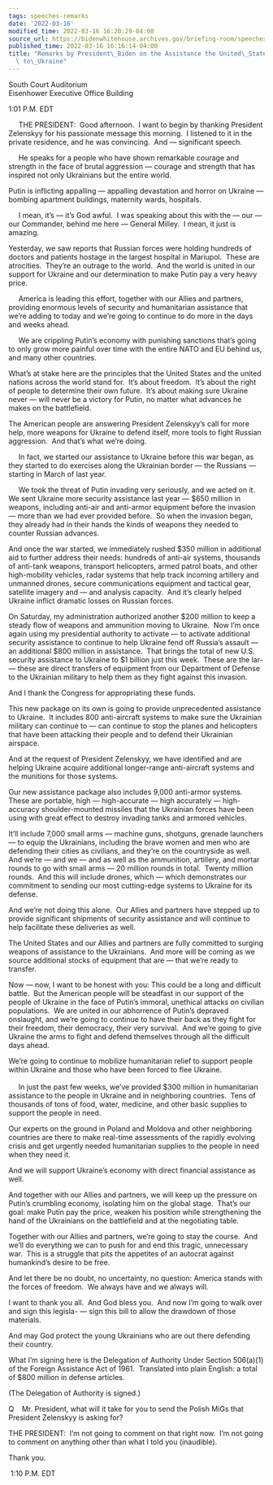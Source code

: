 ```yaml
---
tags: speeches-remarks
date: '2022-03-16'
modified_time: 2022-03-16 16:20:29-04:00
source_url: https://bidenwhitehouse.archives.gov/briefing-room/speeches-remarks/2022/03/16/remarks-by-president-biden-on-the-assistance-the-united-states-is-providing-to-ukraine/
published_time: 2022-03-16 16:16:14-04:00
title: "Remarks by President\_Biden on the Assistance the United\_States is Providing\
  \ to\_Ukraine"
---
```

 
South Court Auditorium  
Eisenhower Executive Office Building

1:01 P.M. EDT

     THE PRESIDENT:  Good afternoon.  I want to begin by thanking
President Zelenskyy for his passionate message this morning.  I listened
to it in the private residence, and he was convincing.  And —
significant speech.  
  
     He speaks for a people who have shown remarkable courage and
strength in the face of brutal aggression — courage and strength that
has inspired not only Ukrainians but the entire world. 

Putin is inflicting appalling — appalling devastation and horror on
Ukraine — bombing apartment buildings, maternity wards, hospitals.   
  
     I mean, it’s — it’s God awful.  I was speaking about this with the
— our — our Commander, behind me here — General Milley.  I mean, it just
is amazing.

Yesterday, we saw reports that Russian forces were holding hundreds of
doctors and patients hostage in the largest hospital in Mariupol.  These
are atrocities.  They’re an outrage to the world.  And the world is
united in our support for Ukraine and our determination to make Putin
pay a very heavy price.  
  
     America is leading this effort, together with our Allies and
partners, providing enormous levels of security and humanitarian
assistance that we’re adding to today and we’re going to continue to do
more in the days and weeks ahead.  
  
     We are crippling Putin’s economy with punishing sanctions that’s
going to only grow more painful over time with the entire NATO and EU
behind us, and many other countries.

What’s at stake here are the principles that the United States and the
united nations across the world stand for.  It’s about freedom.  It’s
about the right of people to determine their own future.  It’s about
making sure Ukraine never — will never be a victory for Putin, no matter
what advances he makes on the battlefield.

The American people are answering President Zelenskyy’s call for more
help, more weapons for Ukraine to defend itself, more tools to fight
Russian aggression.  And that’s what we’re doing.

  
     In fact, we started our assistance to Ukraine before this war
began, as they started to do exercises along the Ukrainian border — the
Russians — starting in March of last year.  
  
     We took the threat of Putin invading very seriously, and we acted
on it.  We sent Ukraine more security assistance last year — $650
million in weapons, including anti-air and anti-armor equipment before
the invasion — more than we had ever provided before.  So when the
invasion began, they already had in their hands the kinds of weapons
they needed to counter Russian advances.

And once the war started, we immediately rushed $350 million in
additional aid to further address their needs: hundreds of anti-air
systems, thousands of anti-tank weapons, transport helicopters, armed
patrol boats, and other high-mobility vehicles, radar systems that help
track incoming artillery and unmanned drones, secure communications
equipment and tactical gear, satellite imagery and — and analysis
capacity.  And it’s clearly helped Ukraine inflict dramatic losses on
Russian forces.      

On Saturday, my administration authorized another $200 million to keep a
steady flow of weapons and ammunition moving to Ukraine.  Now I’m once
again using my presidential authority to activate — to activate
additional security assistance to continue to help Ukraine fend off
Russia’s assault — an additional $800 million in assistance.  That
brings the total of new U.S. security assistance to Ukraine to $1
billion just this week.  These are the lar- — these are direct transfers
of equipment from our Department of Defense to the Ukrainian military to
help them as they fight against this invasion.   

And I thank the Congress for appropriating these funds. 

This new package on its own is going to provide unprecedented assistance
to Ukraine.  It includes 800 anti-aircraft systems to make sure the
Ukrainian military can continue to — can continue to stop the planes and
helicopters that have been attacking their people and to defend their
Ukrainian airspace.  

And at the request of President Zelenskyy, we have identified and are
helping Ukraine acquire additional longer-range anti-aircraft systems
and the munitions for those systems.  

Our new assistance package also includes 9,000 anti-armor systems. 
These are portable, high — high-accurate — high accurately —
high-accuracy shoulder-mounted missiles that the Ukrainian forces have
been using with great effect to destroy invading tanks and armored
vehicles.   

It’ll include 7,000 small arms — machine guns, shotguns, grenade
launchers — to equip the Ukrainians, including the brave women and men
who are defending their cities as civilians, and they’re on the
countryside as well.  And we’re — and we — and as well as the
ammunition, artillery, and mortar rounds to go with small arms — 20
million rounds in total.  Twenty million rounds.  And this will include
drones, which — which demonstrates our commitment to sending our most
cutting-edge systems to Ukraine for its defense. 

And we’re not doing this alone.  Our Allies and partners have stepped up
to provide significant shipments of security assistance and will
continue to help facilitate these deliveries as well. 

The United States and our Allies and partners are fully committed to
surging weapons of assistance to the Ukrainians.  And more will be
coming as we source additional stocks of equipment that are — that we’re
ready to transfer.     

Now — now, I want to be honest with you: This could be a long and
difficult battle.  But the American people will be steadfast in our
support of the people of Ukraine in the face of Putin’s immoral,
unethical attacks on civilian populations.  We are united in our
abhorrence of Putin’s depraved onslaught, and we’re going to continue to
have their back as they fight for their freedom, their democracy, their
very survival.  And we’re going to give Ukraine the arms to fight and
defend themselves through all the difficult days ahead.

We’re going to continue to mobilize humanitarian relief to support
people within Ukraine and those who have been forced to flee
Ukraine.    
      
     In just the past few weeks, we’ve provided $300 million in
humanitarian assistance to the people in Ukraine and in neighboring
countries.  Tens of thousands of tons of food, water, medicine, and
other basic supplies to support the people in need. 

Our experts on the ground in Poland and Moldova and other neighboring
countries are there to make real-time assessments of the rapidly
evolving crisis and get urgently needed humanitarian supplies to the
people in need when they need it.  

And we will support Ukraine’s economy with direct financial assistance
as well.  

And together with our Allies and partners, we will keep up the pressure
on Putin’s crumbling economy, isolating him on the global stage.  That’s
our goal: make Putin pay the price, weaken his position while
strengthening the hand of the Ukrainians on the battlefield and at the
negotiating table. 

Together with our Allies and partners, we’re going to stay the course. 
And we’ll do everything we can to push for and end this tragic,
unnecessary war.  This is a struggle that pits the appetites of an
autocrat against humankind’s desire to be free. 

And let there be no doubt, no uncertainty, no question: America stands
with the forces of freedom.  We always have and we always will. 

I want to thank you all.  And God bless you.  And now I’m going to walk
over and sign this legisla- — sign this bill to allow the drawdown of
those materials.

And may God protect the young Ukrainians who are out there defending
their country.

What I’m signing here is the Delegation of Authority Under Section
506(a)(1) of the Foreign Assistance Act of 1961.  Translated into plain
English: a total of $800 million in defense articles.

(The Delegation of Authority is signed.)

Q    Mr. President, what will it take for you to send the Polish MiGs
that President Zelenskyy is asking for?

THE PRESIDENT:  I’m not going to comment on that right now.  I’m not
going to comment on anything other than what I told you (inaudible). 

Thank you.

 1:10 P.M. EDT
